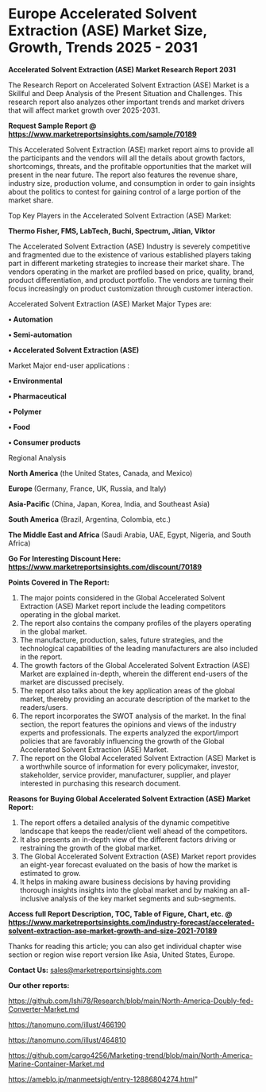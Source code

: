 # Europe Accelerated Solvent Extraction (ASE) Market Size, Growth, Trends 2025 - 2031

<strong>Accelerated Solvent Extraction (ASE) Market Research Report 2031</strong>

The Research Report on Accelerated Solvent Extraction (ASE) Market is a Skillful and Deep Analysis of the Present Situation and Challenges. This research report also analyzes other important trends and market drivers that will affect market growth over 2025-2031.

<strong>Request Sample Report @ <a href=https://www.marketreportsinsights.com/sample/70189>https://www.marketreportsinsights.com/sample/70189</a></strong>

This Accelerated Solvent Extraction (ASE) market report aims to provide all the participants and the vendors will all the details about growth factors, shortcomings, threats, and the profitable opportunities that the market will present in the near future. The report also features the revenue share, industry size, production volume, and consumption in order to gain insights about the politics to contest for gaining control of a large portion of the market share.

Top Key Players in the Accelerated Solvent Extraction (ASE) Market:

<strong>Thermo Fisher, FMS, LabTech, Buchi, Spectrum, Jitian, Viktor</strong>

The Accelerated Solvent Extraction (ASE) Industry is severely competitive and fragmented due to the existence of various established players taking part in different marketing strategies to increase their market share. The vendors operating in the market are profiled based on price, quality, brand, product differentiation, and product portfolio. The vendors are turning their focus increasingly on product customization through customer interaction.

Accelerated Solvent Extraction (ASE) Market Major Types are:

<strong>• Automation

• Semi-automation

• Accelerated Solvent Extraction (ASE)</strong>

Market Major end-user applications :

<strong>• Environmental

• Pharmaceutical

• Polymer

• Food

• Consumer products</strong>

Regional Analysis

</u><strong><b>North America</b></strong> (the United States, Canada, and Mexico)

<strong><b>Europe </b></strong>(Germany, France, UK, Russia, and Italy)

<strong><b>Asia-Pacific</b></strong> (China, Japan, Korea, India, and Southeast Asia)

<strong><b>South America</b></strong> (Brazil, Argentina, Colombia, etc.)

<strong><b>The Middle East and Africa</b></strong> (Saudi Arabia, UAE, Egypt, Nigeria, and South Africa)

<strong>Go For Interesting Discount Here: <a href=https://www.marketreportsinsights.com/discount/70189>https://www.marketreportsinsights.com/discount/70189</a></strong>

<strong>Points Covered in The Report:</strong>
<ol>
  <li>The major points considered in the Global Accelerated Solvent Extraction (ASE) Market report include the leading competitors operating in the global market.</li>
  <li>The report also contains the company profiles of the players operating in the global market.</li>
  <li>The manufacture, production, sales, future strategies, and the technological capabilities of the leading manufacturers are also included in the report.</li>
  <li>The growth factors of the Global Accelerated Solvent Extraction (ASE) Market are explained in-depth, wherein the different end-users of the market are discussed precisely.</li>
  <li>The report also talks about the key application areas of the global market, thereby providing an accurate description of the market to the readers/users.</li>
  <li>The report incorporates the SWOT analysis of the market. In the final section, the report features the opinions and views of the industry experts and professionals. The experts analyzed the export/import policies that are favorably influencing the growth of the Global Accelerated Solvent Extraction (ASE) Market.</li>
  <li>The report on the Global Accelerated Solvent Extraction (ASE) Market is a worthwhile source of information for every policymaker, investor, stakeholder, service provider, manufacturer, supplier, and player interested in purchasing this research document.</li>
</ol>
<strong>Reasons for Buying Global Accelerated Solvent Extraction (ASE) Market Report:</strong>

<ol>
  <li>The report offers a detailed analysis of the dynamic competitive landscape that keeps the reader/client well ahead of the competitors.</li>
  <li>It also presents an in-depth view of the different factors driving or restraining the growth of the global market.</li>
  <li>The Global Accelerated Solvent Extraction (ASE) Market report provides an eight-year forecast evaluated on the basis of how the market is estimated to grow.</li>
  <li>It helps in making aware business decisions by having providing thorough insights insights into the global market and by making an all-inclusive analysis of the key market segments and sub-segments.</li>
</ol>
<strong>Access full Report Description, TOC, Table of Figure, Chart, etc. @ <a href=https://www.marketreportsinsights.com/industry-forecast/accelerated-solvent-extraction-ase-market-growth-and-size-2021-70189>https://www.marketreportsinsights.com/industry-forecast/accelerated-solvent-extraction-ase-market-growth-and-size-2021-70189</a></strong>


Thanks for reading this article; you can also get individual chapter wise section or region wise report version like Asia, United States, Europe.

<strong>Contact Us:</strong>
sales@marketreportsinsights.com

<strong>Our other reports:</strong>

<a href=https://github.com/Ishi78/Research/blob/main/North-America-Doubly-fed-Converter-Market.md>https://github.com/Ishi78/Research/blob/main/North-America-Doubly-fed-Converter-Market.md</a>

<a href=https://tanomuno.com/illust/466190>https://tanomuno.com/illust/466190</a>

<a href=https://tanomuno.com/illust/464810>https://tanomuno.com/illust/464810</a>

<a href=https://github.com/cargo4256/Marketing-trend/blob/main/North-America-Marine-Container-Market.md>https://github.com/cargo4256/Marketing-trend/blob/main/North-America-Marine-Container-Market.md</a>

<a href=https://ameblo.jp/manmeetsigh/entry-12886804274.html>https://ameblo.jp/manmeetsigh/entry-12886804274.html</a>"

